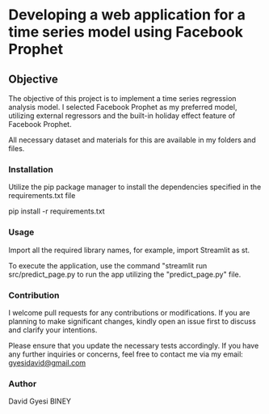 # Developing a web application for a time series model using Facebook Prophet
## Objective
The objective of this project is to implement a time series regression analysis model. I selected Facebook Prophet as my preferred model, utilizing external regressors and the built-in holiday effect feature of Facebook Prophet.

All necessary dataset and materials for this are available in my folders and files.




### Installation
Utilize the pip package manager to install the dependencies specified in the requirements.txt file

pip install -r requirements.txt

### Usage
Import all the required library names, for example, import Streamlit as st.

To execute the application, use the command "streamlit run src/predict_page.py 
to run the app utilizing the "predict_page.py" file.

### Contribution
I welcome pull requests for any contributions or modifications. If you are planning to make significant changes, kindly open an issue first to discuss and clarify your intentions.

Please ensure that you update the necessary tests accordingly. If you have any further inquiries or concerns, feel free to contact me via my email: gyesidavid@gmail.com

### Author
David Gyesi BINEY
